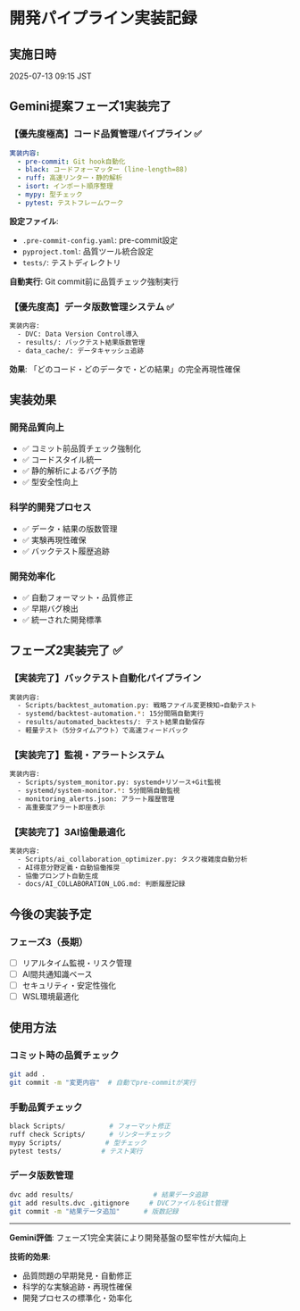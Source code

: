 # 開発パイプライン実装記録

## 実施日時
2025-07-13 09:15 JST

## Gemini提案フェーズ1実装完了

### 【優先度極高】コード品質管理パイプライン ✅
```yaml
実装内容:
  - pre-commit: Git hook自動化
  - black: コードフォーマッター (line-length=88)
  - ruff: 高速リンター・静的解析
  - isort: インポート順序整理
  - mypy: 型チェック
  - pytest: テストフレームワーク
```

**設定ファイル**:
- `.pre-commit-config.yaml`: pre-commit設定
- `pyproject.toml`: 品質ツール統合設定
- `tests/`: テストディレクトリ

**自動実行**: Git commit前に品質チェック強制実行

### 【優先度高】データ版数管理システム ✅
```bash
実装内容:
  - DVC: Data Version Control導入
  - results/: バックテスト結果版数管理
  - data_cache/: データキャッシュ追跡
```

**効果**: 「どのコード・どのデータで・どの結果」の完全再現性確保

## 実装効果

### 開発品質向上
- ✅ コミット前品質チェック強制化
- ✅ コードスタイル統一
- ✅ 静的解析によるバグ予防
- ✅ 型安全性向上

### 科学的開発プロセス
- ✅ データ・結果の版数管理
- ✅ 実験再現性確保
- ✅ バックテスト履歴追跡

### 開発効率化
- ✅ 自動フォーマット・品質修正
- ✅ 早期バグ検出
- ✅ 統一された開発標準

## フェーズ2実装完了 ✅

### 【実装完了】バックテスト自動化パイプライン
```bash
実装内容:
  - Scripts/backtest_automation.py: 戦略ファイル変更検知→自動テスト
  - systemd/backtest-automation.*: 15分間隔自動実行
  - results/automated_backtests/: テスト結果自動保存
  - 軽量テスト（5分タイムアウト）で高速フィードバック
```

### 【実装完了】監視・アラートシステム
```bash
実装内容:
  - Scripts/system_monitor.py: systemd+リソース+Git監視
  - systemd/system-monitor.*: 5分間隔自動監視
  - monitoring_alerts.json: アラート履歴管理
  - 高重要度アラート即座表示
```

### 【実装完了】3AI協働最適化
```bash
実装内容:
  - Scripts/ai_collaboration_optimizer.py: タスク複雑度自動分析
  - AI得意分野定義・自動協働推奨
  - 協働プロンプト自動生成
  - docs/AI_COLLABORATION_LOG.md: 判断履歴記録
```

## 今後の実装予定

### フェーズ3（長期）
- [ ] リアルタイム監視・リスク管理
- [ ] AI間共通知識ベース
- [ ] セキュリティ・安定性強化
- [ ] WSL環境最適化

## 使用方法

### コミット時の品質チェック
```bash
git add .
git commit -m "変更内容"  # 自動でpre-commitが実行
```

### 手動品質チェック
```bash
black Scripts/           # フォーマット修正
ruff check Scripts/      # リンターチェック
mypy Scripts/           # 型チェック
pytest tests/          # テスト実行
```

### データ版数管理
```bash
dvc add results/                    # 結果データ追跡
git add results.dvc .gitignore     # DVCファイルをGit管理
git commit -m "結果データ追加"      # 版数記録
```

---

**Gemini評価**: フェーズ1完全実装により開発基盤の堅牢性が大幅向上

**技術的効果**:
- 品質問題の早期発見・自動修正
- 科学的な実験追跡・再現性確保
- 開発プロセスの標準化・効率化
